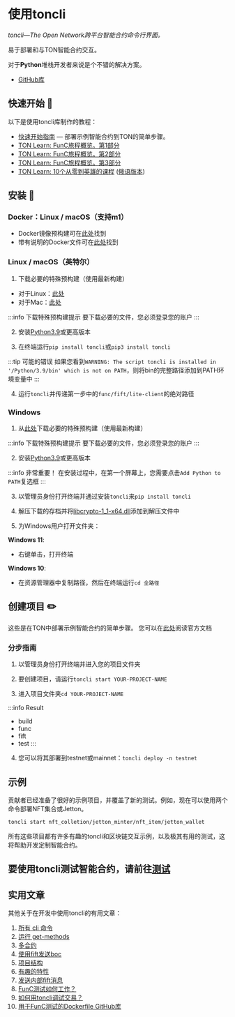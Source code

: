 # 使用toncli

*toncli—The Open Network跨平台智能合约命令行界面。*

易于部署和与TON智能合约交互。

对于**Python**堆栈开发者来说是个不错的解决方案。

- [GitHub库](https://github.com/disintar/toncli)

## 快速开始 📌

以下是使用toncli库制作的教程：

- [快速开始指南](https://github.com/disintar/toncli/blob/master/docs/quick_start_guide.md) — 部署示例智能合约到TON的简单步骤。
- [TON Learn: FunC旅程概览。第1部分](https://blog.ton.org/func-journey)
- [TON Learn: FunC旅程概览。第2部分](https://blog.ton.org/func-journey-2)
- [TON Learn: FunC旅程概览。第3部分](https://blog.ton.org/func-journey-3)
- [TON Learn: 10个从零到英雄的课程](https://github.com/romanovichim/TonFunClessons_Eng) ([俄语版本](https://github.com/romanovichim/TonFunClessons_ru))

## 安装 💾

### Docker：Linux / macOS（支持m1）

- Docker镜像预构建可在[此处](https://hub.docker.com/r/trinketer22/func_docker/)找到
- 带有说明的Docker文件可在[此处](https://github.com/Trinketer22/func_docker)找到

### Linux / macOS（英特尔）

1. 下载必要的特殊预构建（使用最新构建）

- 对于Linux：[此处](https://github.com/SpyCheese/ton/actions/workflows/ubuntu-compile.yml?query=branch%3Atoncli-local++)
- 对于Mac：[此处](https://github.com/SpyCheese/ton/actions/workflows/macos-10.15-compile.yml?query=branch%3Atoncli-local)

:::info 下载特殊预构建提示
要下载必要的文件，您必须登录您的账户
:::

2. 安装[Python3.9](https://www.python.org/downloads/)或更高版本

3. 在终端运行`pip install toncli`或`pip3 install toncli`

:::tip 可能的错误
如果您看到`WARNING: The script toncli is installed in '/Python/3.9/bin' which is not on PATH`，则将bin的完整路径添加到PATH环境变量中
:::

4. 运行`toncli`并传递第一步中的`func/fift/lite-client`的绝对路径

### Windows

1. 从[此处](https://github.com/SpyCheese/ton/actions/workflows/win-2019-compile.yml?query=branch%3Atoncli-local)下载必要的特殊预构建（使用最新构建）

:::info 下载特殊预构建提示
要下载必要的文件，您必须登录您的账户
:::

2. 安装[Python3.9](https://www.python.org/downloads/)或更高版本

:::info 非常重要！
在安装过程中，在第一个屏幕上，您需要点击`Add Python to PATH`复选框
:::

3. 以管理员身份打开终端并通过安装`toncli`来`pip install toncli`

4. 解压下载的存档并将[libcrypto-1_1-x64.dll](https://disk.yandex.ru/d/BJk7WPwr_JT0fw)添加到解压文件中

5. 为Windows用户打开文件夹：

**Windows 11**:

- 右键单击，打开终端

**Windows 10**:

- 在资源管理器中复制路径，然后在终端运行`cd 全路径`

## 创建项目 ✏️

这些是在TON中部署示例智能合约的简单步骤。
您可以在[此处](https://github.com/disintar/toncli/blob/master/docs/quick_start_guide.md)阅读官方文档

### 分步指南

1. 以管理员身份打开终端并进入您的项目文件夹

2. 要创建项目，请运行`toncli start YOUR-PROJECT-NAME`

3. 进入项目文件夹`cd YOUR-PROJECT-NAME`

:::info Result

- build
- func
- fift
- test
  :::

4. 您可以将其部署到testnet或mainnet：`toncli deploy -n testnet`

## 示例

贡献者已经准备了很好的示例项目，并覆盖了新的测试。例如，现在可以使用两个命令部署NFT集合或Jetton。

```bash
toncli start nft_colletion/jetton_minter/nft_item/jetton_wallet
```

所有这些项目都有许多有趣的toncli和区块链交互示例，以及极其有用的测试，这将帮助开发定制智能合约。

## 要使用toncli测试智能合约，请前往[测试](/develop/smart-contracts/testing/toncli)

## 实用文章

其他关于在开发中使用toncli的有用文章：

1. [所有 cli 命令](https://github.com/disintar/toncli/blob/master/docs/advanced/commands.md)
2. [运行 get-methods](https://github.com/disintar/toncli/blob/master/docs/advanced/get_methods.md)
3. [多合约](https://github.com/disintar/toncli/blob/master/docs/advanced/multiple_contracts.md)
4. [使用fift发送boc](https://github.com/disintar/toncli/blob/master/docs/advanced/send_boc_with_fift.md)
5. [项目结构](https://github.com/disintar/toncli/blob/master/docs/advanced/project_structure.md)
6. [有趣的特性](https://github.com/disintar/toncli/blob/master/docs/advanced/intresting_features.md)
7. [发送内部fift消息](https://github.com/disintar/toncli/blob/master/docs/advanced/send_fift_internal.md)
8. [FunC测试如何工作？](https://github.com/disintar/toncli/blob/master/docs/advanced/func_tests_new.md)
9. [如何用toncli调试交易？](https://github.com/disintar/toncli/blob/master/docs/advanced/transaction_debug.md)
10. [用于FunC测试的Dockerfile GitHub库](https://github.com/Trinketer22/func_docker)
